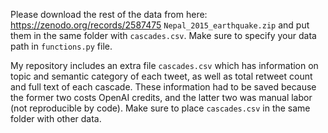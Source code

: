 Please download the rest of the data from here: https://zenodo.org/records/2587475 `Nepal_2015_earthquake.zip` and put them in the same folder with `cascades.csv`. Make sure to specify your data path in `functions.py` file.

My repository includes an extra file `cascades.csv` which has information on topic and semantic category of each tweet, as well as total retweet count and full text of each cascade. These information had to be saved because the former two costs OpenAI credits, and the latter two was manual labor (not reproducible by code). Make sure to place `cascades.csv` in the same folder with other data.
